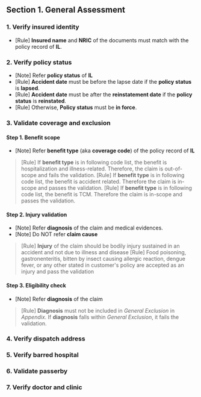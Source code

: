 ## Section 1. General Assessment
### 1. Verify insured identity
* [Rule] **Insured name** and **NRIC** of the documents must match with the policy record of **IL**.

### 2. Verify policy status
* [Note] Refer **policy status** of **IL**
* [Rule] **Accident date** must be before the lapse date if the **policy status** is **lapsed**.
* [Rule] **Accident date** must be after the **reinstatement date** if the **policy status** is **reinstated**.
* [Rule] Otherwise, **Policy status** must be **in force**.
         
### 3. Validate coverage and exclusion
#### Step 1. Benefit scope
* [Note] Refer **benefit type** (aka **coverage code**) of the policy record of **IL**
> [Rule] If **benefit type** is in following code list, the benefit is hospitalization and illness-related. Therefore, the claim is out-of-scope and fails the validation.
> [Rule] If **benefit type** is in following code list, the benefit is accident related. Therefore the claim is in-scope and passes the validation.
> [Rule] If **benefit type** is in following code list, the benefit is TCM. Therefore the claim is in-scope and passes the validation.

#### Step 2. Injury validation
* [Note] Refer **diagnosis** of the claim and medical evidences.
* [Note] Do NOT refer **claim cause**
> [Rule] **Injury** of the claim should be bodily injury sustained in an accident and not due to illness and disease
> [Rule] Food poisoning, gastronenteritis, bitten by insect causing allergic reaction, dengue fever, or any other stated in customer's policy are accepted as an injury and pass the validation

#### Step 3. Eligibility check
* [Note] Refer **diagnosis** of the claim
> [Rule] **Diagnosis** must not be included in *General Exclusion* in *Appendix*. If **diagnosis** falls within *General Exclusion*, it fails the validation.

### 4. Verify dispatch address
### 5. Verify barred hospital
### 6. Validate passerby
### 7. Verify doctor and clinic
